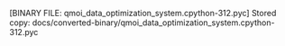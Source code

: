 [BINARY FILE: qmoi_data_optimization_system.cpython-312.pyc]
Stored copy: docs/converted-binary/qmoi_data_optimization_system.cpython-312.pyc
